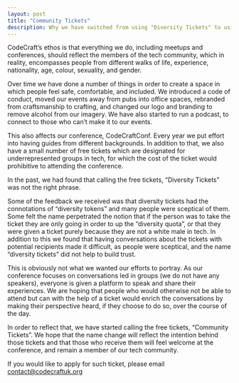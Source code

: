 ```yaml
---
layout: post
title: "Community Tickets"
description: Why we have switched from using "Diversity Tickets" to using "Community Tickets".
---
```


CodeCraft’s ethos is that everything we do, including meetups and conferences, should reflect the members of the tech community, which in reality, encompasses people from different walks of life, experience, nationality, age, colour, sexuality, and gender.

Over time we have done a number of things in order to create a space in which people feel safe, comfortable, and included. We introduced a code of conduct, moved our events away from pubs into office spaces, rebranded from craftsmanship to crafting, and changed our logo and branding to remove alcohol from our imagery. We have also started to run a podcast, to connect to those who can’t make it to our events.

This also affects our conference, CodeCraftConf. Every year we put effort into having guides from different backgrounds. In addition to that, we also have a small number of free tickets which are designated for underrepresented groups in tech, for which the cost of the ticket would prohibitive to attending the conference. 

In the past, we had found that calling the free tickets, “Diversity Tickets” was not the right phrase.

Some of the feedback we received was that diversity tickets had the connotations of “diversity tokens” and many people were sceptical of them. Some felt the name perpetrated the notion that if the person was to take the ticket they are only going in order to up the “diversity quota”, or that they were given a ticket purely because they are not a white male in tech. In addition to this we found that having conversations about the tickets with potential recipients made it difficult, as people were sceptical, and the name “diversity tickets” did not help to build trust. 

This is obviously not what we wanted our efforts to portray. As our conference focuses on conversations led in groups (we do not have any speakers), everyone is given a platform to speak and share their experiences. We are hoping that people who would otherwise not be able to attend but can with the help of a ticket would enrich the conversations by making their perspective heard, if they choose to do so, over the course of the day.

In order to reflect that, we have started calling the free tickets, “Community Tickets”. We hope that the name change will reflect the intention behind those tickets and that those who receive them will feel welcome at the conference, and remain a member of our tech community.

If you would like to apply for such ticket, please email contact@codecraftuk.org